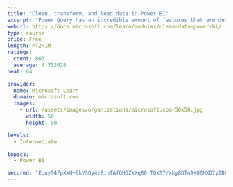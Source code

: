 ```yaml
---
title: "Clean, transform, and load data in Power BI"
excerpt: "Power Query has an incredible amount of features that are dedicated to helping you clean and prepare your data for analysis. You will learn how to simplify a complicated model, change data types, rename objects, and pivot data. You will also learn how to profile columns so that you know which columns have the valuable data that you’re seeking for deeper analytics."
webUrl: https://docs.microsoft.com/learn/modules/clean-data-power-bi/
type: course
price: Free
length: PT2H1M
ratings:
  count: 863
  average: 4.752028
heat: 64

provider:
  name: Microsoft Learn
  domain: microsoft.com
  images:
    - url: /assets/images/organizations/microsoft.com-50x50.jpg
      width: 50
      height: 50

levels:
  - Intermediate

topics:
  - Power BI

secured: "EonyS4FpXxU+lkVSQy4zEinTAfOH3ZkXq80rTQxS7/xky8DTnA+Q0MXD7yIBPgbexZa831kp6mWV8ZCsRtiJztXH9L2h0ViSW7CGQaORAtqD7j2AwO3AS+S3J/Xd5rkHra2JBJBpkJFeZUPZWaeSQU8qCZBOTX8gecNfVYCvS0WApIsRhmNZwTMaxyRQgmuhXONNLHOVqq4ruYjJdtVjNlnLUN0zzYjHybTG7y/CDwimR9TcxEqe5PbXGiY8M4UYFiNt4olAhojqVv8W7QMqX3L+dqZ7SVTLid1FjXXarJT8FuLO0nEMMs0vPyCWyJBcuM5wJqmMJoerhuEN9TGb/ve60uxXyqulkcg6L3gWT2D1N9mySzYTLQg2Z4pMStuqOfCpqZCDHDekg6rJ00ru++H332Hxk8rEMEMeQYU487I=;OPZwkd/1z2LYfGyaAm8lvw=="
---
```



